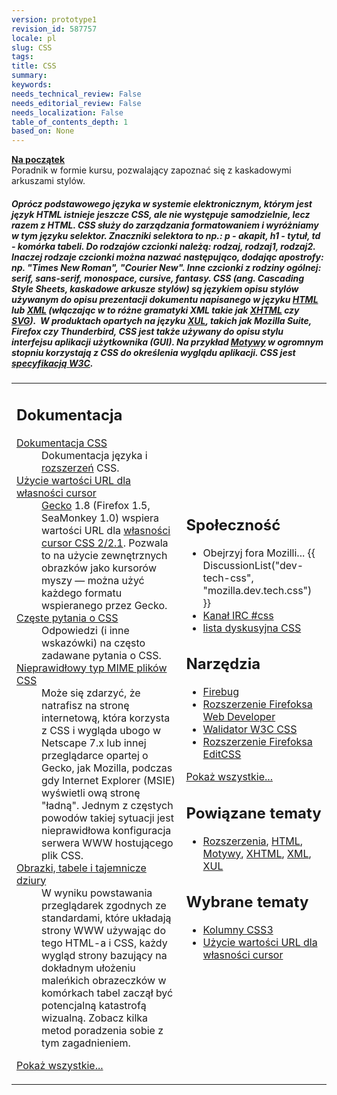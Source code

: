 ```yaml
---
version: prototype1
revision_id: 587757
locale: pl
slug: CSS
tags: 
title: CSS
summary: 
keywords: 
needs_technical_review: False
needs_editorial_review: False
needs_localization: False
table_of_contents_depth: 1
based_on: None
---
```

<div class="callout-box">
 <strong><a href="/pl/docs/CSS/Na_początek" title="pl/docs/CSS/Na_początek">Na początek</a></strong><br />
 Poradnik w formie kursu, pozwalający zapoznać się z kaskadowymi arkuszami stylów.</div>
<div>
 <h5 id="Opr.C3.B3cz_podstawowego_j.C4.99zyka_w_systemie_elektronicznym_.2Cjakim_jest_j.C4.99zyk_HTML_istnieje_jeszcze_CSS.2C_ale_nie_wyst.C4.99puje_samodzielnie.2Clecz_razem_z_HTML._CSS_s.C5.82u.C5.BCy_do_zarz.C4.85dzania_formatowaniem_i_wyr.C3.B3.C5.BCniamy_w_tym_j.C4.99zyku_selektor._Znaczniki_selektora_to_np..3A_p_-_akapit.2C_h1_-_tytu.C5.82.2C_td_-_kom.C3.B3rka_tabeli._Do_rodzaj.C3.B3w_czcionki_nale.C5.BC.C4.85_.3A_rodzaj.2C_rodzaj_1.2C_rodzaj_2._Inaczej_rodzaje_czcionki_mo.C5.BCna_nazwa.C4.87_nast.C4.99puj.C4.85co.2C_dodaj.C4.85c_apostrofy_.3A_np._.22Times_New_Roman.22.2C_.22Courier_New.22._Inne_czcionki_z_rodziny_og.C3.B3lnej_.3A_serif.2C_sans-serif.2C_monospace.2C_cursive.2C_fantasy.CSS_(ang._Cascading_Style_Sheets.2C_kaskadowe_arkusze_styl.C3.B3w)_s.C4.85_j.C4.99zykiem_opisu_styl.C3.B3w_u.C5.BCywanym_do_opisu_prezentacji_dokumentu_napisanego_w_j.C4.99zyku_HTML_lub_XML_(w.C5.82.C4.85czaj.C4.85c_w_to_r.C3.B3.C5.BCne_gramatyki_XML_takie_jak_XHTML_czy_SVG)..C2.A0_W_produktach_opartych_na_j.C4.99zyku_XUL.2C_takich_jak_Mozilla_Suite.2C_Firefox_czy_Thunderbird.2C_CSS_jest_tak.C5.BCe_u.C5.BCywany_do_opisu_stylu_interfejsu_aplikacji_u.C5.BCytkownika_(GUI)._Na_przyk.C5.82ad_Motywy_w_ogromnym_stopniu_korzystaj.C4.85_z_CSS_do_okre.C5.9Blenia_wygl.C4.85du_aplikacji._CSS_jest_specyfikacj.C4.85_W3C."><strong>Oprócz podstawowego języka w systemie elektronicznym, którym jest język HTML istnieje jeszcze CSS, ale nie występuje samodzielnie, lecz razem z HTML. CSS służy do zarządzania formatowaniem i wyróżniamy w tym języku selektor. Znaczniki selektora to np.: p - akapit, h1 - tytuł, td - komórka tabeli. Do rodzajów czcionki należą: rodzaj, rodzaj1, rodzaj2. Inaczej rodzaje czcionki można nazwać następująco, dodając apostrofy: np. "Times New Roman", "Courier New". Inne czcionki z rodziny ogólnej: serif, sans-serif, monospace, cursive, fantasy. CSS (ang. <em>Cascading Style Sheets</em>, kaskadowe arkusze stylów)</strong> są językiem opisu stylów używanym do opisu prezentacji dokumentu napisanego w języku <a href="/pl/docs/HTML" title="pl/docs/HTML">HTML</a> lub <a href="/pl/docs/XML" title="pl/docs/XML">XML</a> (włączając w to różne gramatyki XML takie jak <a href="/pl/docs/XHTML" title="pl/docs/XHTML">XHTML</a> czy <a href="/pl/docs/SVG" title="pl/docs/SVG">SVG</a>).&nbsp; W produktach opartych na języku <a href="/pl/docs/XUL" title="pl/docs/XUL">XUL</a>, takich jak Mozilla Suite, Firefox czy Thunderbird, CSS jest także używany do opisu stylu interfejsu aplikacji użytkownika (GUI). Na przykład <a href="/pl/docs/Motywy" title="pl/docs/Motywy">Motywy</a> w ogromnym stopniu korzystają z CSS do określenia wyglądu aplikacji. CSS jest <a class="external" href="http://w3.org/Style/CSS/#specs">specyfikacją W3C</a>.</h5>
</div>
<table class="topicpage-table">
 <tbody>
  <tr>
   <td>
    <h2 class="Documentation" id="Dokumentacja" name="Dokumentacja">Dokumentacja</h2>
    <dl>
     <dt>
      <a href="/pl/docs/Dokumentacja_CSS" title="pl/docs/Dokumentacja_CSS">Dokumentacja CSS</a></dt>
     <dd>
      Dokumentacja języka i <a href="/pl/docs/Dokumentacja_CSS/Rozszerzenia_Mozilli" title="pl/docs/Dokumentacja_CSS/Rozszerzenia_Mozilli">rozszerzeń</a> CSS.</dd>
     <dt>
      <a href="/pl/docs/Użycie_wartości_URL_dla_własności_cursor" title="pl/docs/Użycie_wartości_URL_dla_własności_cursor">Użycie wartości URL dla własności cursor</a></dt>
     <dd>
      <a href="/pl/docs/Gecko" title="pl/docs/Gecko">Gecko</a> 1.8 (Firefox 1.5, SeaMonkey 1.0) wspiera wartości URL dla <a class="external" href="http://www.w3.org/TR/CSS21/ui.html#cursor-props">własności cursor CSS 2/2.1</a>. Pozwala to na użycie zewnętrznych obrazków jako kursorów myszy — można użyć każdego formatu wspieranego przez Gecko.</dd>
     <dt>
      <a href="/pl/docs/Częste_pytania_o_CSS" title="pl/docs/Częste_pytania_o_CSS">Częste pytania o CSS</a></dt>
     <dd>
      Odpowiedzi (i inne wskazówki) na często zadawane pytania o CSS.</dd>
     <dt>
      <a href="/pl/docs/Nieprawidłowy_typ_MIME_plików_CSS" title="pl/docs/Nieprawidłowy_typ_MIME_plików_CSS">Nieprawidłowy typ MIME plików CSS</a></dt>
     <dd>
      Może się zdarzyć, że natrafisz na stronę internetową, która korzysta z CSS i wygląda ubogo w Netscape 7.x lub innej przeglądarce opartej o Gecko, jak Mozilla, podczas gdy Internet Explorer (MSIE) wyświetli ową stronę "ładną". Jednym z częstych powodów takiej sytuacji jest nieprawidłowa konfiguracja serwera WWW hostującego plik CSS.</dd>
     <dt>
      <a href="/pl/docs/Obrazki,_tabele_i_tajemnicze_dziury" title="pl/docs/Obrazki,_tabele_i_tajemnicze_dziury">Obrazki, tabele i tajemnicze dziury</a></dt>
     <dd>
      W wyniku powstawania przeglądarek zgodnych ze standardami, które układają strony WWW używając do tego HTML-a i CSS, każdy wygląd strony bazujący na dokładnym ułożeniu maleńkich obrazeczków w komórkach tabel zaczął być potencjalną katastrofą wizualną. Zobacz kilka metod poradzenia sobie z tym zagadnieniem.</dd>
    </dl>
    <p><span class="alllinks"><a href="/pl/docs/tag/CSS" title="pl/docs/tag/CSS">Pokaż wszystkie...</a></span></p>
   </td>
   <td>
    <h2 class="Community" id="Spo.C5.82eczno.C5.9B.C4.87" name="Spo.C5.82eczno.C5.9B.C4.87">Społeczność</h2>
    <ul>
     <li>Obejrzyj fora Mozilli... {{ DiscussionList("dev-tech-css", "mozilla.dev.tech.css") }}</li>
     <li><a class="link-irc" href="irc://irc.mozilla.org/css">Kanał IRC #css</a></li>
     <li><a class="external" href="http://www.css-discuss.org/">lista dyskusyjna CSS</a></li>
    </ul>
    <h2 id="Narz.C4.99dzia" name="Narz.C4.99dzia">Narzędzia</h2>
    <ul>
     <li><a class="external" href="http://www.getfirebug.com/">Firebug</a></li>
     <li><a class="link-https" href="https://addons.mozilla.org/extensions/moreinfo.php?category=Developer%20Tools&amp;id=60">Rozszerzenie Firefoksa Web Developer</a></li>
     <li><a class="external" href="http://jigsaw.w3.org/css-validator/">Walidator W3C CSS</a></li>
     <li><a class="link-https" href="https://addons.mozilla.org/extensions/moreinfo.php?id=179">Rozszerzenie Firefoksa EditCSS</a></li>
    </ul>
    <p><span class="alllinks"><a href="/pl/docs/tag/CSS:Narzędzia" title="pl/docs/tag/CSS:Narzędzia">Pokaż wszystkie...</a></span></p>
    <h2 class="Tools" id="Powi.C4.85zane_tematy" name="Powi.C4.85zane_tematy">Powiązane tematy</h2>
    <ul>
     <li><a href="/pl/docs/Rozszerzenia" title="pl/docs/Rozszerzenia">Rozszerzenia</a>, <a href="/pl/docs/HTML" title="pl/docs/HTML">HTML</a>, <a href="/pl/docs/Motywy" title="pl/docs/Motywy">Motywy</a>, <a href="/pl/docs/XHTML" title="pl/docs/XHTML">XHTML</a>, <a href="/pl/docs/XML" title="pl/docs/XML">XML</a>, <a href="/pl/docs/XUL" title="pl/docs/XUL">XUL</a></li>
    </ul>
    <h2 class="Related_Topics" id="Wybrane_tematy" name="Wybrane_tematy">Wybrane tematy</h2>
    <ul>
     <li><a href="/pl/docs/Kolumny_CSS3" title="pl/docs/Kolumny_CSS3">Kolumny CSS3</a></li>
     <li><a href="/pl/docs/Użycie_wartości_URL_dla_własności_cursor" title="pl/docs/Użycie_wartości_URL_dla_własności_cursor">Użycie wartości URL dla własności cursor</a></li>
    </ul>
   </td>
  </tr>
 </tbody>
</table>
<p>&nbsp;</p>


